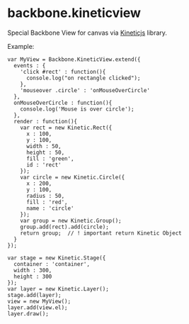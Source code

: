 backbone.kineticview
====================

Special Backbone View for canvas via [Kineticjs](http://kineticjs.com/) library.

Example:

    var MyView = Backbone.KineticView.extend({
      events : {
        'click #rect' : function(){
          console.log("on rectangle clicked");
        },
        'mouseover .circle' : 'onMouseOverCircle'
      },
      onMouseOverCircle : function(){
        console.log('Mouse is over circle');
      },
      render : function(){
        var rect = new Kinetic.Rect({
          x : 100,
          y : 100,
          width : 50,
          height : 50,
          fill : 'green',
          id : 'rect'
        });
        var circle = new Kinetic.Circle({
          x : 200,
          y : 100,
          radius : 50,
          fill : 'red',
          name : 'circle'
        });
        var group = new Kinetic.Group();
        group.add(rect).add(circle);
        return group;  // ! important return Kinetic Object
      }
    });

    var stage = new Kinetic.Stage({
      container : 'container',
      width : 300,
      height : 300
    });
    var layer = new Kinetic.Layer();
    stage.add(layer);
    view = new MyView();
    layer.add(view.el);
    layer.draw();